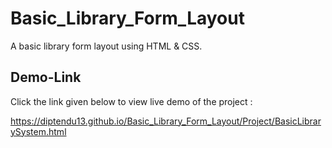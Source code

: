 # Basic_Library_Form_Layout 

A basic library form layout using HTML &amp; CSS.




## Demo-Link

Click the link given below to view live demo of the project :

https://diptendu13.github.io/Basic_Library_Form_Layout/Project/BasicLibrarySystem.html

